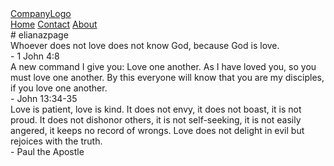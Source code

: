 <div class="header">
  <a href="#default" class="logo">CompanyLogo</a>
  <div class="header-right">
    <a class="active" href="#home">Home</a>
    <a href="#contact">Contact</a>
    <a href="#about">About</a>
  </div>
</div>
# elianazpage
<div class="quote quote1">
Whoever does not love does not know God, because God is love.
<br>- 1 John 4:8
</div>

<div class="quote quote2">
A new command I give you: 
  Love one another. As I have loved you, so you must love one another. 
  By this everyone will know that you are my disciples, if you love one another.
<br>- John 13:34-35
</div>

<div class="quote quote3">
Love is patient, love is kind. It does not envy, it does not 
boast, it is not proud. It does not dishonor others, it is not 
self-seeking, it is not easily angered, it keeps no record of 
wrongs. Love does not delight in evil but rejoices with the truth.
<br>- Paul the Apostle
</div>
